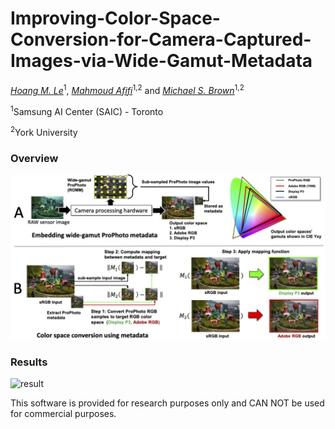 # Improving-Color-Space-Conversion-for-Camera-Captured-Images-via-Wide-Gamut-Metadata

*[Hoang M. Le](https://www.linkedin.com/in/hminle/)*<sup>1</sup>, *[Mahmoud Afifi](https://sites.google.com/view/mafifi)*<sup>1,2</sup> and *[Michael S. Brown](http://www.cse.yorku.ca/~mbrown/)*<sup>1,2</sup>

<sup>1</sup>Samsung AI Center (SAIC) - Toronto

<sup>2</sup>York University  

### Overview

![overview_figure](./figures/overview_figure.jpg)

### Results

![result](./figures/CombinedResults.jpg)

This software is provided for research purposes only and CAN NOT be used for commercial purposes.